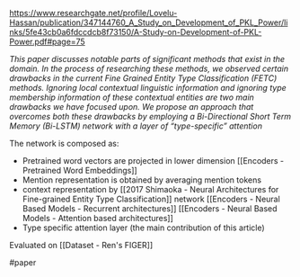 https://www.researchgate.net/profile/Lovelu-Hassan/publication/347144760_A_Study_on_Development_of_PKL_Power/links/5fe43cb0a6fdccdcb8f73150/A-Study-on-Development-of-PKL-Power.pdf#page=75

*This paper discusses notable parts of significant methods that exist in the domain. In the process of researching these methods, we observed certain drawbacks in the current Fine Grained Entity Type Classification (FETC) methods. Ignoring local contextual linguistic information and ignoring type membership information of these contextual entities are two main drawbacks we have focused upon. We propose an approach that overcomes both these drawbacks by employing a Bi-Directional Short Term Memory (Bi-LSTM) network with a layer of “type-specific” attention*

The network is composed as:

- Pretrained word vectors are projected in lower dimension [[Encoders - Pretrained Word Embeddings]]
- Mention representation is obtained by averaging mention tokens 
- context representation by [[2017 Shimaoka - Neural Architectures for Fine-grained Entity Type Classification]] network [[Encoders - Neural Based Models - Recurrent architectures]] [[Encoders - Neural Based Models - Attention based architectures]]
- Type specific attention layer (the main contribution of this article)

Evaluated on [[Dataset - Ren's FIGER]]

#paper 